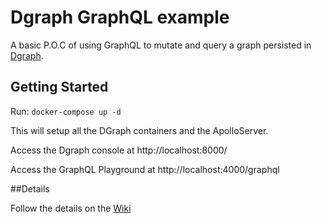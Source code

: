 # Dgraph GraphQL example

A basic P.O.C of using GraphQL to mutate and query a graph persisted in [Dgraph](https://dgraph.io/).

## Getting Started

Run: `docker-compose up -d`

This will setup all the DGraph containers and the ApolloServer.

Access the Dgraph console at http://localhost:8000/

Access the GraphQL Playground at http://localhost:4000/graphql

##Details

Follow the details on the [Wiki](https://ixxuswiki.atlassian.net/wiki/spaces/ET/pages/1045889139/Spike+GraphQL+with+Dgraph)
